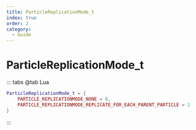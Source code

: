 ```yaml
---
title: ParticleReplicationMode_t
index: true
order: 2
category:
  - Guide
---
```


# ParticleReplicationMode_t
::: tabs
@tab Lua
```lua
ParticleReplicationMode_t = {
    PARTICLE_REPLICATIONMODE_NONE = 0,
    PARTICLE_REPLICATIONMODE_REPLICATE_FOR_EACH_PARENT_PARTICLE = 1
}
```
:::